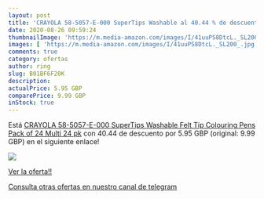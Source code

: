 ```yaml
---
layout: post
title: 'CRAYOLA 58-5057-E-000 SuperTips Washable al 40.44 % de descuento'
date: 2020-08-26 09:59:24
thumbnailImage: 'https://m.media-amazon.com/images/I/41uuPS8DtcL._SL200_.jpg'
images: [ 'https://m.media-amazon.com/images/I/41uuPS8DtcL._SL200_.jpg' ]
comments: true
category: ofertas
author: ring
slug: B01BF6F20K
description:
actualPrice: 5.95 GBP
comparePrice: 9.99 GBP
inStock: true
---
```


Está [CRAYOLA 58-5057-E-000 SuperTips Washable Felt Tip Colouring Pens  Pack of 24  Multi  24 pk](https://www.amazon.com/dp/B01BF6F20K/?tag=redken08-20) con 40.44 de descuento por 5.95 GBP (original: 9.99 GBP) en el siguiente enlace!

[![](https://m.media-amazon.com/images/I/41uuPS8DtcL._SL200_.jpg)](https://www.amazon.com/dp/B01BF6F20K/?tag=redken08-20)

[Ver la oferta!!](https://www.amazon.com/dp/B01BF6F20K/?tag=redken08-20)

[Consulta otras ofertas en nuestro canal de telegram](https://t.me/s/ofertas25)
